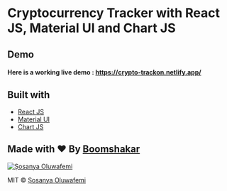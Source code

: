 # Cryptocurrency Tracker with React JS, Material UI and Chart JS

## Demo

#### Here is a working live demo : https://crypto-trackon.netlify.app/

## Built with

- [React JS](https://reactjs.org/)
- [Material UI](https://v4.mui.com/)
- [Chart JS](https://reactchartjs.github.io/react-chartjs-2/#/)

## Made with ♥ By [Boomshakar](https://github.com/boomshakar)

[![Ṣosanya Oluwafemi](https://avatars.githubusercontent.com/u/51333883?v=4)](https://github.com/boomshakar)

MIT © [Ṣosanya Oluwafemi ](https://github.com/boomshakar)

